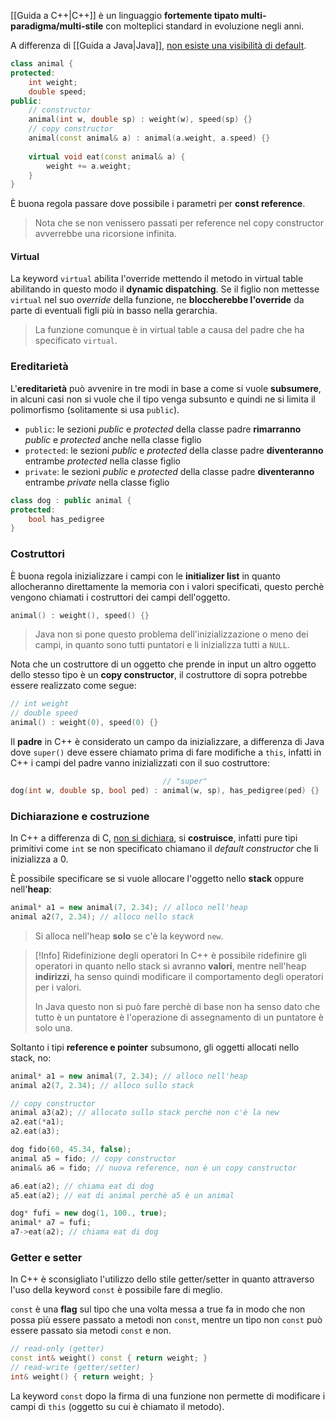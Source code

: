 [[Guida a C++|C++]] è un linguaggio **fortemente tipato multi-paradigma/multi-stile** con molteplici standard in evoluzione negli anni.

A differenza di [[Guida a Java|Java]], <u>non esiste una visibilità di default</u>.
```cpp
class animal {
protected:
	int weight;
	double speed;
public:
	// constructor
	animal(int w, double sp) : weight(w), speed(sp) {}
    // copy constructor
    animal(const animal& a) : animal(a.weight, a.speed) {}
    
    virtual void eat(const animal& a) {
        weight += a.weight;
    }
}
```

È buona regola passare dove possibile i parametri per **const reference**.
>Nota che se non venissero passati per reference nel copy constructor avverrebbe una ricorsione infinita.

#### Virtual
La keyword `virtual` abilita l'override mettendo il metodo in virtual table abilitando in questo modo il **dynamic dispatching**.
Se il figlio non mettesse `virtual` nel suo _override_ della funzione, ne **bloccherebbe l'override** da parte di eventuali figli più in basso nella gerarchia. 
>La funzione comunque è in virtual table a causa del padre che ha specificato `virtual`.
### Ereditarietà
L'**ereditarietà** può avvenire in tre modi in base a come si vuole **subsumere**, in alcuni casi non si vuole che il tipo venga subsunto e quindi ne si limita il polimorfismo (solitamente si usa `public`).
- `public`: le sezioni _public_ e _protected_ della classe padre **rimarranno** _public_ e _protected_ anche nella classe figlio
- `protected`: le sezioni _public_ e _protected_ della classe padre **diventeranno** entrambe _protected_ nella classe figlio
- `private`: le sezioni _public_ e _protected_ della classe padre **diventeranno** entrambe _private_ nella classe figlio

```cpp
class dog : public animal {
protected:
	bool has_pedigree
}
```

### Costruttori
È buona regola inizializzare i campi con le **initializer list** in quanto allocheranno direttamente la memoria con i valori specificati, questo perchè vengono chiamati i costruttori dei campi dell'oggetto.
```cpp
animal() : weight(), speed() {}
```

>Java non si pone questo problema dell'inizializzazione o meno dei campi, in quanto sono tutti puntatori e li inizializza tutti a `NULL`.

Nota che un costruttore di un oggetto che prende in input un altro oggetto dello stesso tipo è un **copy constructor**, il costruttore di sopra potrebbe essere realizzato come segue:
```cpp
// int weight
// double speed
animal() : weight(0), speed(0) {}
```

Il **padre** in C++ è considerato un campo da inizializzare, a differenza di Java dove `super()` deve essere chiamato prima di fare modifiche a `this`, infatti in C++ i campi del padre vanno inizializzati con il suo costruttore:
```cpp
								  // "super"
dog(int w, double sp, bool ped) : animal(w, sp), has_pedigree(ped) {}
```

### Dichiarazione e costruzione
In C++ a differenza di C, <u>non si dichiara</u>, si **costruisce**, infatti pure tipi primitivi come `int` se non specificato chiamano il _default constructor_ che li inizializza a $0$.

È possibile specificare se si vuole allocare l'oggetto nello **stack** oppure nell'**heap**:
```cpp
animal* a1 = new animal(7, 2.34); // alloco nell'heap
animal a2(7, 2.34); // alloco nello stack
```
>Si alloca nell'heap **solo** se c'è la keyword `new`.

>[!Info] Ridefinizione degli operatori
>In C++ è possibile ridefinire gli operatori in quanto nello stack si avranno **valori**, mentre nell'heap **indirizzi**, ha senso quindi modificare il comportamento degli operatori per i valori.
>
>In Java questo non si può fare perchè di base non ha senso dato che tutto è un puntatore è l'operazione di assegnamento di un puntatore è solo una.

Soltanto i tipi **reference e pointer** subsumono, gli oggetti allocati nello stack, no:
```cpp
animal* a1 = new animal(7, 2.34); // alloco nell'heap
animal a2(7, 2.34); // alloco sullo stack

// copy constructor
animal a3(a2); // allocato sullo stack perchè non c'è la new
a2.eat(*a1);
a2.eat(a3);

dog fido(60, 45.34, false);
animal a5 = fido; // copy constructor
animal& a6 = fido; // nuova reference, non è un copy constructor

a6.eat(a2); // chiama eat di dog 
a5.eat(a2); // eat di animal perchè a5 è un animal

dog* fufi = new dog(1, 100., true);
animal* a7 = fufi;
a7->eat(a2); // chiama eat di dog
```

### Getter e setter
In C++ è sconsigliato l'utilizzo dello stile getter/setter in quanto attraverso l'uso della keyword `const` è possibile fare di meglio.

`const` è una **flag** sul tipo che una volta messa a true fa in modo che non possa più essere passato a metodi non `const`, mentre un tipo non `const` può essere passato sia metodi `const` e non.
```cpp
// read-only (getter)
const int& weight() const { return weight; }
// read-write (getter/setter)
int& weight() { return weight; }
```

La keyword `const` dopo la firma di una funzione non permette di modificare i campi di `this` (oggetto su cui è chiamato il metodo).

